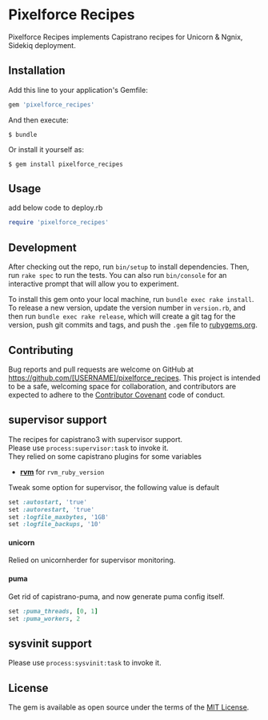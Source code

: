 # Pixelforce Recipes

Pixelforce Recipes implements Capistrano recipes for Unicorn & Ngnix, Sidekiq deployment.

## Installation

Add this line to your application's Gemfile:

```ruby
gem 'pixelforce_recipes'
```

And then execute:

    $ bundle

Or install it yourself as:

    $ gem install pixelforce_recipes

## Usage
add below code to deploy.rb
```ruby
require 'pixelforce_recipes'
```

## Development

After checking out the repo, run `bin/setup` to install dependencies. Then, run `rake spec` to run the tests. You can also run `bin/console` for an interactive prompt that will allow you to experiment.

To install this gem onto your local machine, run `bundle exec rake install`. To release a new version, update the version number in `version.rb`, and then run `bundle exec rake release`, which will create a git tag for the version, push git commits and tags, and push the `.gem` file to [rubygems.org](https://rubygems.org).

## Contributing

Bug reports and pull requests are welcome on GitHub at https://github.com/[USERNAME]/pixelforce_recipes. This project is intended to be a safe, welcoming space for collaboration, and contributors are expected to adhere to the [Contributor Covenant](http://contributor-covenant.org) code of conduct.

## supervisor support

The recipes for capistrano3 with supervisor support.   
Please use `process:supervisor:task` to invoke it.   
They relied on some capistrano plugins for some variables

* [**rvm**](https://github.com/capistrano/rvm) for `rvm_ruby_version`

Tweak some option for supervisor, the following value is default

```ruby
set :autostart, 'true'
set :autorestart, 'true'
set :logfile_maxbytes, '1GB'
set :logfile_backups, '10'
```

#### unicorn

Relied on unicornherder for supervisor monitoring.

#### puma

Get rid of capistrano-puma, and now generate puma config itself.

```ruby
set :puma_threads, [0, 1]
set :puma_workers, 2
```

## sysvinit support

Please use `process:sysvinit:task` to invoke it.

## License

The gem is available as open source under the terms of the [MIT License](http://opensource.org/licenses/MIT).
